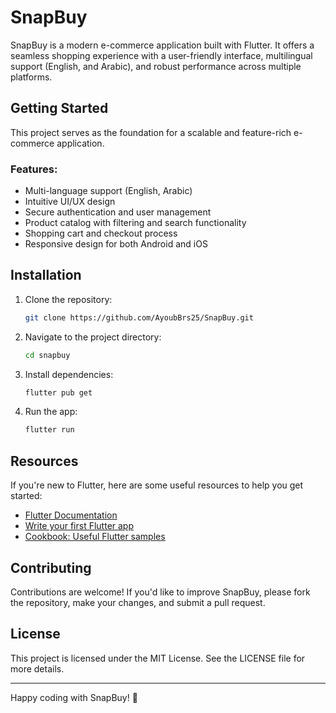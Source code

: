 # SnapBuy

SnapBuy is a modern e-commerce application built with Flutter. It offers a seamless shopping experience with a user-friendly interface, multilingual support (English, and Arabic), and robust performance across multiple platforms.

## Getting Started

This project serves as the foundation for a scalable and feature-rich e-commerce application.

### Features:

- Multi-language support (English, Arabic)
- Intuitive UI/UX design
- Secure authentication and user management
- Product catalog with filtering and search functionality
- Shopping cart and checkout process
- Responsive design for both Android and iOS

## Installation

1. Clone the repository:
   ```sh
   git clone https://github.com/AyoubBrs25/SnapBuy.git
   ```
2. Navigate to the project directory:
   ```sh
   cd snapbuy
   ```
3. Install dependencies:
   ```sh
   flutter pub get
   ```
4. Run the app:
   ```sh
   flutter run
   ```

## Resources

If you're new to Flutter, here are some useful resources to help you get started:

- [Flutter Documentation](https://docs.flutter.dev/)
- [Write your first Flutter app](https://docs.flutter.dev/get-started/codelab)
- [Cookbook: Useful Flutter samples](https://docs.flutter.dev/cookbook)

## Contributing

Contributions are welcome! If you'd like to improve SnapBuy, please fork the repository, make your changes, and submit a pull request.

## License

This project is licensed under the MIT License. See the LICENSE file for more details.

---

Happy coding with SnapBuy! 🚀

